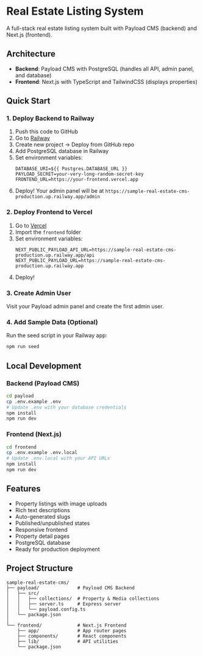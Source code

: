 # Real Estate Listing System

A full-stack real estate listing system built with Payload CMS (backend) and Next.js (frontend).

## Architecture

- **Backend**: Payload CMS with PostgreSQL (handles all API, admin panel, and database)
- **Frontend**: Next.js with TypeScript and TailwindCSS (displays properties)

## Quick Start

### 1. Deploy Backend to Railway

1. Push this code to GitHub
2. Go to [Railway](https://railway.app)
3. Create new project → Deploy from GitHub repo
4. Add PostgreSQL database in Railway
5. Set environment variables:
   ```
   DATABASE_URI=${{ Postgres.DATABASE_URL }}
   PAYLOAD_SECRET=your-very-long-random-secret-key
   FRONTEND_URL=https://your-frontend.vercel.app
   ```
6. Deploy! Your admin panel will be at `https://sample-real-estate-cms-production.up.railway.app/admin`

### 2. Deploy Frontend to Vercel

1. Go to [Vercel](https://vercel.com)
2. Import the `frontend` folder
3. Set environment variables:
   ```
   NEXT_PUBLIC_PAYLOAD_API_URL=https://sample-real-estate-cms-production.up.railway.app/api
   NEXT_PUBLIC_PAYLOAD_URL=https://sample-real-estate-cms-production.up.railway.app
   ```
4. Deploy!

### 3. Create Admin User

Visit your Payload admin panel and create the first admin user.

### 4. Add Sample Data (Optional)

Run the seed script in your Railway app:
```bash
npm run seed
```

## Local Development

### Backend (Payload CMS)
```bash
cd payload
cp .env.example .env
# Update .env with your database credentials
npm install
npm run dev
```

### Frontend (Next.js)
```bash
cd frontend
cp .env.example .env.local
# Update .env.local with your API URLs
npm install
npm run dev
```

## Features

- Property listings with image uploads
- Rich text descriptions
- Auto-generated slugs
- Published/unpublished states
- Responsive frontend
- Property detail pages
- PostgreSQL database
- Ready for production deployment

## Project Structure

```
sample-real-estate-cms/
├── payload/              # Payload CMS Backend
│   ├── src/
│   │   ├── collections/  # Property & Media collections
│   │   ├── server.ts     # Express server
│   │   └── payload.config.ts
│   └── package.json
│
└── frontend/             # Next.js Frontend
    ├── app/              # App router pages
    ├── components/       # React components
    ├── lib/              # API utilities
    └── package.json
```